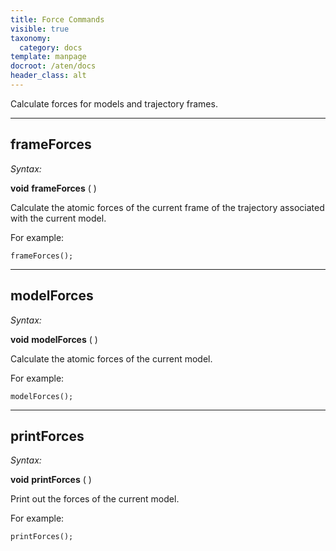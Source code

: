 ```yaml
---
title: Force Commands
visible: true
taxonomy:
  category: docs
template: manpage
docroot: /aten/docs
header_class: alt
---
```


Calculate forces for models and trajectory frames.

---

## frameForces <a id="frameforces"></a>

_Syntax:_

**void** **frameForces** ( )

Calculate the atomic forces of the current frame of the trajectory associated with the current model.

For example:


```
frameForces();
```


---

## modelForces <a id="modelforces"></a>

_Syntax:_

**void** **modelForces** ( )

Calculate the atomic forces of the current model.

For example:


```
modelForces();
```


---

## printForces <a id="printforces"></a>

_Syntax:_

**void** **printForces** ( )

Print out the forces of the current model.

For example:


```
printForces();
```



